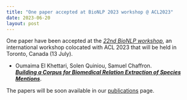 ```yaml
---
title: "One paper accepted at BioNLP 2023 workshop @ ACL2023"
date: 2023-06-20
layout: post
---
```


One paper have been accepted at the *[22nd BioNLP workshop](https://aclweb.org/aclwiki/BioNLP_Workshop)*, an international workshop colocated with ACL 2023 that will be held in Toronto, Canada (13 July).

- Oumaima El Khettari, Solen Quiniou, Samuel Chaffron.<br />
*[**Building a Corpus for Biomedical Relation Extraction of Species Mentions**](https://arxiv.org/abs/2306.08403)*.

The papers will be soon available in our [publications](/publications.html) page.
